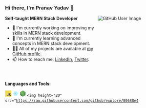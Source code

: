 ### Hi there, I'm Pranav Yadav 👋

<img align="right" alt="GitHub User Image" src="https://github.com/yourusername.png" width="200" height="200" />

**Self-taught MERN Stack Developer**

- 🚀 I'm currently working on improving my skills in MERN stack development.
- 🌱 I'm currently learning advanced concepts in MERN stack development.
- 👨‍💻 All of my projects are available at [my GitHub profile](https://github.com/yourusername).
- 📫 How to reach me: [LinkedIn](https://www.linkedin.com/in/yourlinkedinprofile), [Twitter](https://twitter.com/yourtwitterprofile).

<br clear="all">

**Languages and Tools:**

<code><img height="20" src="https://raw.githubusercontent.com/github/explore/80688e429a7d4ef2fca1e82350fe8e3517d3494d/topics/javascript/javascript.png"></code>
<code><img height="20" src="https://raw.githubusercontent.com/github/explore/80688e429a7d4ef2fca1e82350fe8e3517d3494d/topics/react/react.png"></code>
<code><img height="20" src="https://raw.githubusercontent.com/github/explore/80688e429a7d4ef2fca1e82350fe8e3517d3494d/topics/nodejs/nodejs.png"></code>
<code><img height="20" src="https://raw.githubusercontent.com/github/explore/80688e4
